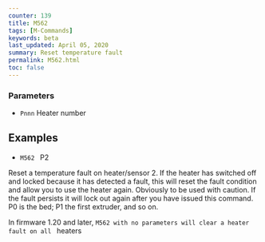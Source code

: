 ```yaml
---
counter: 139
title: M562
tags: [M-Commands] 
keywords: beta 
last_updated: April 05, 2020 
summary: Reset temperature fault 
permalink: M562.html
toc: false 
---
```



### Parameters

* `Pnnn` Heater number

## Examples

* ` M562  ` P2

Reset a temperature fault on heater/sensor 2. If the heater has switched off and locked because it has detected a fault, this will reset the fault condition and allow you to use the heater again. Obviously to be used with caution. If the fault persists it will lock out again after you have issued this command. P0 is the bed; P1 the first extruder, and so on.

In firmware 1.20 and later, ` M562 with no parameters will clear a heater fault on all  ` heaters

